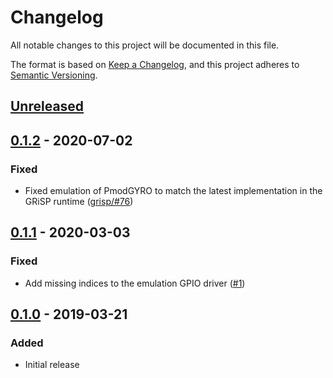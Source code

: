 # Changelog

All notable changes to this project will be documented in this file.

The format is based on [Keep a Changelog](https://keepachangelog.com/en/1.0.0/),
and this project adheres to
[Semantic Versioning](https://semver.org/spec/v2.0.0.html).

## [Unreleased]

## [0.1.2] - 2020-07-02

### Fixed

- Fixed emulation of PmodGYRO to match the latest implementation in the GRiSP
  runtime ([grisp/\#76])

## [0.1.1] - 2020-03-03

### Fixed

- Add missing indices to the emulation GPIO driver ([\#1])

## [0.1.0] - 2019-03-21

### Added

- Initial release

[Unreleased]: https://github.com/grisp/grisp_emulation/compare/v0.1.2...HEAD
[0.1.2]: https://github.com/grisp/grisp_emulation/compare/v0.1.1...v0.1.2
[0.1.1]: https://github.com/grisp/grisp_emulation/releases/tag/v0.1.0...v0.1.1
[0.1.0]: https://github.com/grisp/grisp_emulation/releases/tag/v0.1.0

[grisp/\#76]: https://github.com/grisp/grisp/issues/76
[\#1]: https://github.com/grisp/grisp_emulation/pull/1
